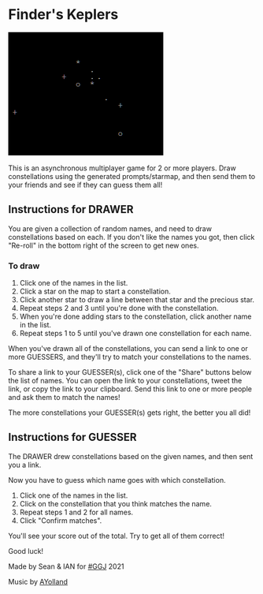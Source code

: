 # Finder's Keplers

![recording: constellation drawing](cover.gif)

This is an asynchronous multiplayer game for 2 or more players. Draw constellations using the generated prompts/starmap, and then send them to your friends and see if they can guess them all!

## Instructions for DRAWER

You are given a collection of random names, and need to draw constellations based on each. If you don't like the names you got, then click "Re-roll" in the bottom right of the screen to get new ones.

### To draw

1. Click one of the names in the list.
2. Click a star on the map to start a constellation.
3. Click another star to draw a line between that star and the precious star.
4. Repeat steps 2 and 3 until you're done with the constellation.
5. When you're done adding stars to the constellation, click another name in the list.
6. Repeat steps 1 to 5 until you've drawn one constellation for each name.

​When you've drawn all of the constellations, you can send a link to one or more GUESSERS, and they'll try to match your constellations to the names.

To share a link to your GUESSER(s), click one of the "Share" buttons below the list of names. You can open the link to your constellations, tweet the link, or copy the link to your clipboard. Send this link to one or more people and ask them to match the names!

The more constellations your GUESSER(s) gets right, the better you all did!

## Instructions for GUESSER

The DRAWER drew constellations based on the given names, and then sent you a link.

Now you have to guess which name goes with which constellation.

1. Click one of the names in the list.
2. Click on the constellation that you think matches the name.
3. Repeat steps 1 and 2 for all names.
4. Click "Confirm matches".

​You'll see your score out of the total. Try to get all of them correct!

Good luck!

Made by Sean & IAN for [#GGJ](https://globalgamejam.org) 2021

Music by [AYolland](https://linktr.ee/ayolland)
